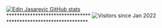 [![Edin Jasarevic GitHub stats](https://github-readme-stats.vercel.app/api?username=jasarsoft&count_private=true&show_icons=true&theme=city_lights&hide_title=true)
](https://github.com/jasarsoft/github-readme-stats)<br>
********************************&nbsp;![Visitors since Jan 2022](http://estruyf-github.azurewebsites.net/api/VisitorHit?user=jasrsoft&repo=jasarsoft&countColor=%237B1E7A) *******************************

